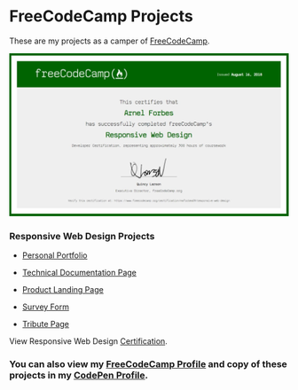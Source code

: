 # FreeCodeCamp Projects

These are my projects as a camper of [FreeCodeCamp](https://www.freecodecamp.org).

![certificate](https://github.com/msforbes09/FCC-Project/blob/master/image/responsiveWebDesignCertification.jpg?raw=true)

### Responsive Web Design Projects

- [Personal Portfolio](https://msforbes09.github.io/FCC-Project/PersonalPortfolio/)

- [Technical Documentation Page](https://msforbes09.github.io/FCC-Project/TechnicalDocumentationPage/)

- [Product Landing Page](https://msforbes09.github.io/FCC-Project/ProductLandingPage/)

- [Survey Form](https://msforbes09.github.io/FCC-Project/SurveyForm/)

- [Tribute Page](https://msforbes09.github.io/FCC-Project/TributePage/)

View Responsive Web Design [Certification](https://www.freecodecamp.org/certification/msforbes09/responsive-web-design).

### You can also view my [FreeCodeCamp Profile](https://www.freecodecamp.org/msforbes09) and copy of these projects in my [CodePen Profile](https://codepen.io/msforbes09/).
